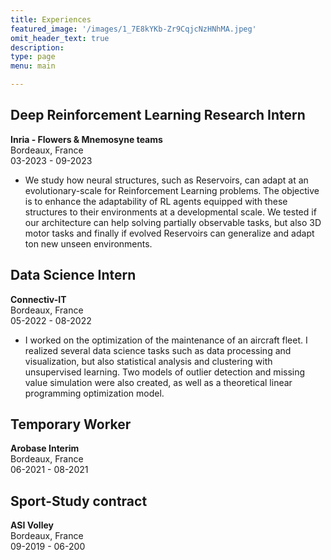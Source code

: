 ```yaml
---
title: Experiences
featured_image: '/images/1_7E8kYKb-Zr9CqjcNzHNhMA.jpeg'
omit_header_text: true
description: 
type: page
menu: main

---
```


## Deep Reinforcement Learning Research Intern
**Inria - Flowers & Mnemosyne teams**\
Bordeaux, France\
03-2023 - 09-2023

- We study how neural structures, such as Reservoirs, can adapt at an evolutionary-scale for Reinforcement Learning problems. The objective is to enhance the adaptability of RL agents equipped with these structures to their environments at a developmental scale. We tested if our architecture can help solving partially observable tasks, but also 3D motor tasks and finally if evolved Reservoirs can generalize and adapt ton new unseen environments.



## Data Science Intern
**Connectiv-IT**\
Bordeaux, France\
05-2022 - 08-2022

- I worked on the optimization of the maintenance of an aircraft fleet. I realized several data science tasks such as data processing and visualization, but also statistical analysis and clustering with unsupervised learning. Two models of outlier detection and missing value simulation were also created, as well as a theoretical linear programming optimization model.


## Temporary Worker
**Arobase Interim**\
Bordeaux, France\
06-2021 - 08-2021


## Sport-Study contract
**ASI Volley**\
Bordeaux, France\
09-2019 - 06-200

